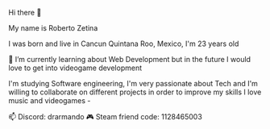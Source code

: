 Hi there 👋

My name is Roberto Zetina

I was born and live in Cancun Quintana Roo, Mexico, I'm 23 years old

🌱 I’m currently learning about Web Development but in the future I would love to get into videogame development 

I'm studying Software engineering, I'm very passionate about Tech and I'm willing to collaborate on different projects in order to improve my skills
I love music and videogames - 


 📫 Discord: drarmando
   🎮  Steam friend code: 1128465003
